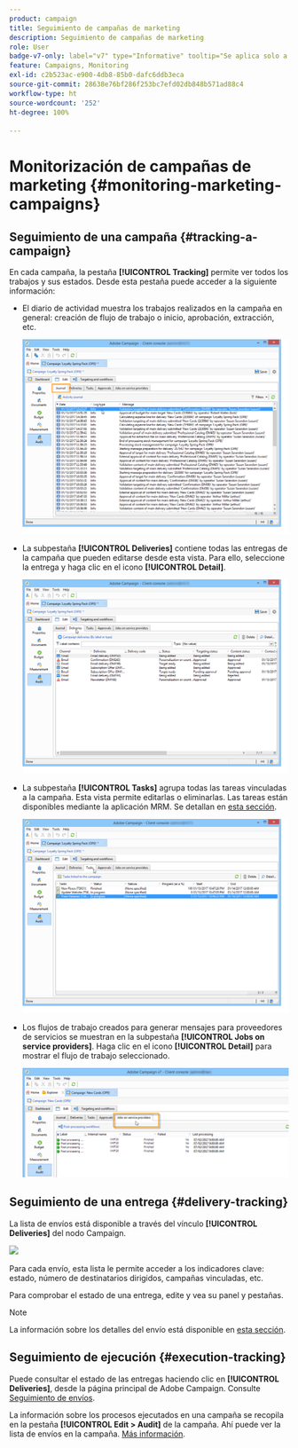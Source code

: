 ```yaml
---
product: campaign
title: Seguimiento de campañas de marketing
description: Seguimiento de campañas de marketing
role: User
badge-v7-only: label="v7" type="Informative" tooltip="Se aplica solo a Campaign Classic v7"
feature: Campaigns, Monitoring
exl-id: c2b523ac-e900-4db8-85b0-dafc6ddb3eca
source-git-commit: 28638e76bf286f253bc7efd02db848b571ad88c4
workflow-type: ht
source-wordcount: '252'
ht-degree: 100%

---
```


# Monitorización de campañas de marketing {#monitoring-marketing-campaigns}

## Seguimiento de una campaña {#tracking-a-campaign}

En cada campaña, la pestaña **[!UICONTROL Tracking]** permite ver todos los trabajos y sus estados. Desde esta pestaña puede acceder a la siguiente información:

* El diario de actividad muestra los trabajos realizados en la campaña en general: creación de flujo de trabajo o inicio, aprobación, extracción, etc.

  ![](assets/s_ncs_user_op_edit_exe_tab_a.png)

* La subpestaña **[!UICONTROL Deliveries]** contiene todas las entregas de la campaña que pueden editarse desde esta vista. Para ello, seleccione la entrega y haga clic en el icono **[!UICONTROL Detail]**.

  ![](assets/s_ncs_user_op_edit_exe_tab_b.png)

* La subpestaña **[!UICONTROL Tasks]** agrupa todas las tareas vinculadas a la campaña. Esta vista permite editarlas o eliminarlas. Las tareas están disponibles mediante la aplicación MRM. Se detallan en [esta sección](../../mrm/using/creating-and-managing-tasks.md).

  ![](assets/s_ncs_user_op_edit_exe_tab_e.png)

* Los flujos de trabajo creados para generar mensajes para proveedores de servicios se muestran en la subpestaña **[!UICONTROL Jobs on service providers]**. Haga clic en el icono **[!UICONTROL Detail]** para mostrar el flujo de trabajo seleccionado.

  ![](assets/s_ncs_user_op_edit_exe_tab_d.png)

## Seguimiento de una entrega {#delivery-tracking}

La lista de envíos está disponible a través del vínculo **[!UICONTROL Deliveries]** del nodo Campaign.

![](assets/s_ncs_user_op_del_state_from_homepage.png)

Para cada envío, esta lista le permite acceder a los indicadores clave: estado, número de destinatarios dirigidos, campañas vinculadas, etc.

Para comprobar el estado de una entrega, edite y vea su panel y pestañas.

>[!NOTE]
>
>La información sobre los detalles del envío está disponible en [esta sección](../../delivery/using/about-message-tracking.md).

## Seguimiento de ejecución {#execution-tracking}

Puede consultar el estado de las entregas haciendo clic en **[!UICONTROL Deliveries]**, desde la página principal de Adobe Campaign. Consulte [Seguimiento de envíos](#delivery-tracking).

La información sobre los procesos ejecutados en una campaña se recopila en la pestaña **[!UICONTROL Edit > Audit]** de la campaña. Ahí puede ver la lista de envíos en la campaña. [Más información](#tracking-a-campaign).
